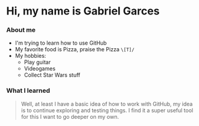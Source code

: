 # Hi, my name is Gabriel Garces

### About me

- I'm trying to learn how to use GitHub
- My favorite food is Pizza, praise the Pizza `\[T]/`
- My hobbies:
    - Play guitar
    - Videogames 
    - Collect Star Wars stuff

### What I learned

> Well, at least I have a basic idea of how to work with GitHub, my idea is to continue exploring and testing things. 
I find it a super useful tool for this I want to go deeper on my own.
